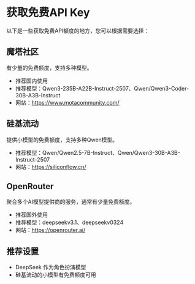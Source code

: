 # 获取免费API Key

以下是一些获取免费API额度的地方，您可以根据需要选择：

## 魔塔社区
有少量的免费额度，支持多种模型。
- 推荐国内使用
- 推荐模型：Qwen3-235B-A22B-Instruct-2507、Qwen/Qwen3-Coder-30B-A3B-Instruct
- 网站：https://www.motacommunity.com/

## 硅基流动
提供小模型的免费额度，支持多种Qwen模型。
- 推荐模型：Qwen/Qwen2.5-7B-Instruct、Qwen/Qwen3-30B-A3B-Instruct-2507
- 网站：https://siliconflow.cn/

## OpenRouter
聚合多个AI模型提供商的服务，通常有少量免费额度。
- 推荐国外使用
- 推荐模型：deepseekv3.1、deepseekv0324
- 网站：https://openrouter.ai/

## 推荐设置
- DeepSeek 作为角色扮演模型
- 硅基流动的小模型有免费额度可用